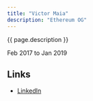 ```yaml
---
title: "Victor Maia"
description: "Ethereum OG"
---
```


{{ page.description }}

Feb 2017 to Jan 2019

## Links
- [LinkedIn](https://www.linkedin.com/in/maiavictor/)
